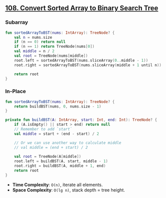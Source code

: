 ## [108. Convert Sorted Array to Binary Search Tree](https://leetcode.com/problems/convert-sorted-array-to-binary-search-tree/)

### Subarray
```kotlin
fun sortedArrayToBST(nums: IntArray): TreeNode? {
    val n = nums.size
    if (n == 0) return null
    if (n == 1) return TreeNode(nums[0])
    val middle = n / 2
    val root = TreeNode(nums[middle])
    root.left = sortedArrayToBST(nums.sliceArray(0..middle - 1))
    root.right = sortedArrayToBST(nums.sliceArray(middle + 1 until n))

    return root
}
```

### In-Place
```kotlin
fun sortedArrayToBST(nums: IntArray): TreeNode? {
    return buildBST(nums, 0, nums.size - 1)
}

private fun buildBST(A: IntArray, start: Int, end: Int): TreeNode? {
    if (A.isEmpty() || start > end) return null
    // Remember to add `start`
    val middle = start + (end - start) / 2

    // Or we can use another way to calculate middle
    // val middle = (end + start) / 2
    
    val root = TreeNode(A[middle])
    root.left = buildBST(A, start, middle - 1)
    root.right = buildBST(A, middle + 1, end)
    return root
}
```

* **Time Complexity**: `O(n)`, iterate all elements.
* **Space Complexity**: `O(lg n)`, stack depth = tree height.